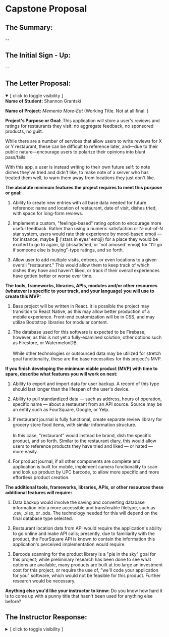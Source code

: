 # Capstone Proposal #

## The Summary: ##

--

## The Initial Sign - Up: ##

--

## The Letter Proposal: ##

<details open>
<summary>[ click to toggle visibility ] </summary>
<strong>Name of Student:</strong> Shannon Grantski

<strong>Name of Project:</strong> <em>Memento More-Eat</em> (Working Title. Not at all final. )

<strong>Project's Purpose or Goal:</strong>
This application will store a user's reviews and ratings for restaurants they visit: no aggregate feedback, no sponsored products, no guilt. 

While there are a number of services that allow users to write reviews for X or Y restaurant, these can be difficult to reference later, and—due to their public nature—encourage users to polarize their opinions into blunt pass/fails. 

With this app, a user is instead writing to their own future self: to note dishes they've tried and didn't like, to make note of a server who has treated them well, to warn them away from locations they just don't like.


<strong>The absolute minimum features the project requires to meet this purpose or goal:</strong>
1. Ability to create new entries with all base data needed for future reference: name and location of restaurant, date of visit, dishes tried, with space for long-form reviews.

2. Implement a custom, "feelings-based" rating option to encourage more useful feedback. Rather than using a numeric satisfaction or N-out-of-N star system, users would rate their experience by mood-based emoji — for instance, maybe 🤩 ('stars in eyes' emoji) for a place they would be excited to go to again, 😒 (dissatisfied, or 'not amused' emoji) for "I'll go if someone else is buying"-type ratings, and so forth.

3. Allow user to add multiple visits, entrees, or even locations to a given overall "restaurant." This would allow them to keep track of which dishes they have and haven't liked, or track if their overall experiences have gotten better or worse over time.


<strong>The tools, frameworks, libraries, APIs, modules and/or other resources (whatever is specific to your track, and your language) you will use to create this MVP:</strong>
1. Base project will be written in React. It is possible the project may transition to React Native, as this may allow better production of a mobile experience. Front-end customization will be in CSS, and may utilize Bootstrap libraries for modular content.

1. The database used for this software is expected to be Firebase; however, as this is not yet a fully-examined solution, other options such as Firestore, or WatermelonDB.\
\
While other technologies or outsourced data may be utilized for stretch goal functionality, these are the base necessities for this project's MVP.

<strong>If you finish developing the minimum viable product (MVP) with time to spare, describe what features you will work on next:</strong>
1. Ability to export and import data for user backup. A record of this type should last longer than the lifespan of the user's device.

1. Ability to pull standardized data — such as address, hours of operation, specific name — about a restaurant from an API source. Source may be an entity such as FourSquare, Google, or Yelp.

1. If restaurant journal is fully functional, create separate review library for grocery store food items, with similar information structure.\
\
In this case, "restaurant" would instead be brand, dish the specific product, and so forth. Similar to the restaurant diary, this would allow users to reference products they have tried and liked — or hated — more easily.

1. For product journal, if all other components are complete and application is built for mobile, implement camera functionality to scan and look up product by UPC barcode, to allow more specific and more effortless product creation.

<strong>The additional tools, frameworks, libraries, APIs, or other resources these additional features will require:</strong>
1. Data backup would involve the saving and converting database information into a more accessible and transferable filetype, such as .csv, .xlsx, or .ods. The technology needed for this will depend on the final database type selected.

1. Restaurant location data from API would require the application's ability to go online and make API calls; presently, due to familiarity with the product, the FourSquare API is known to contain the information this application's perceived implementation would require.

1. Barcode scanning for the product library is a "pie in the sky" goal for this project; while preliminary research has been done to see what options are available, many products are built at too large an investment cost for this project, or require the use of, "we'll code your application for you" software, which would not be feasible for this product. Further research would be necessary.


<strong>Anything else you'd like your instructor to know:</strong>
Do you know how hard it is to come up with a punny title that hasn't been used for anything else before?
</details>

## The Instructor Response: ##

<details>
<summary>[ click to toggle visibility ] </summary>
hello... 2!!
</details>